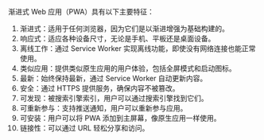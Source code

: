 渐进式 Web 应用（PWA）具有以下主要特征：

1. 渐进式：适用于任何浏览器，因为它们是以渐进增强为基础构建的。
2. 响应式：适应各种设备尺寸，无论是手机、平板还是桌面设备。
3. 离线工作：通过 Service Worker 实现离线功能，即使没有网络连接也能正常使用。
4. 类似应用：提供类似原生应用的用户体验，包括全屏模式和启动图标。
5. 最新：始终保持最新，通过 Service Worker 自动更新内容。
6. 安全：通过 HTTPS 提供服务，确保内容不被篡改。
7. 可发现：被搜索引擎索引，用户可以通过搜索引擎找到它们。
8. 可重新参与：支持推送通知，用户可以重新参与应用。
9. 可安装：用户可以将 PWA 添加到主屏幕，像原生应用一样使用。
10. 链接性：可以通过 URL 轻松分享和访问。
